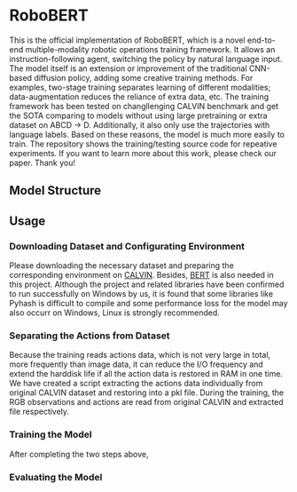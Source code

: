 # RoboBERT
This is the official implementation of RoboBERT, which is a novel end-to-end multiple-modality robotic operations training framework. It allows an instruction-following agent, switching the policy by natural language input. The model itself is an extension or improvement of the traditional CNN-based diffusion policy, adding some creative training methods. For examples, two-stage training separates learning of different modalities; data-augmentation reduces the reliance of extra data, etc. The training framework has been tested on changllenging CALVIN benchmark and get the SOTA comparing to models without using large pretraining or extra dataset on ABCD -> D. Additionally, it also only use the trajectories with language labels. Based on these reasons, the model is much more easily to train. The repository shows the training/testing source code for repeative experiments. If you want to learn more about this work, please check our paper. Thank you!

## Model Structure

## Usage
### Downloading Dataset and Configurating Environment
Please downloading the necessary dataset and preparing the corresponding environment on [CALVIN](https://github.com/mees/calvin). Besides, [BERT](https://huggingface.co/google-bert/bert-base-uncased/tree/main) is also needed in this project. Although the project and related libraries have been confirmed to run successfully on Windows by us, it is found that some libraries like Pyhash is difficult to compile and some performance loss for the model may also occurr on Windows, Linux is strongly recommended.

### Separating the Actions from Dataset
Because the training reads actions data, which is not very large in total, more frequently than image data, it can reduce the I/O frequency and extend the harddisk life if all the action data is restored in RAM in one time. We have created a script extracting the actions data individually from original CALVIN dataset and restoring into a pkl file. During the training, the RGB observations and actions are read from original CALVIN and extracted file respectively.  

### Training the Model
After completing the two steps above, 

### Evaluating the Model


